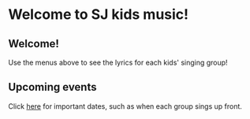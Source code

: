 Welcome to SJ kids music!
==================

Welcome!
--------
Use the menus above to see the lyrics for each kids' singing group!

Upcoming events
--------
Click [here](calendar.md) for important dates, such as when each group sings up front.
